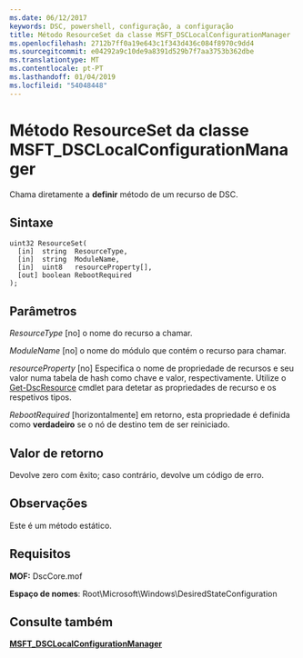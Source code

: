 ```yaml
---
ms.date: 06/12/2017
keywords: DSC, powershell, configuração, a configuração
title: Método ResourceSet da classe MSFT_DSCLocalConfigurationManager
ms.openlocfilehash: 2712b7ff0a19e643c1f343d436c084f8970c9dd4
ms.sourcegitcommit: e04292a9c10de9a8391d529b7f7aa3753b362dbe
ms.translationtype: MT
ms.contentlocale: pt-PT
ms.lasthandoff: 01/04/2019
ms.locfileid: "54048448"
---
```

# <a name="resourceset-method-of-the-msftdsclocalconfigurationmanager-class"></a>Método ResourceSet da classe MSFT_DSCLocalConfigurationManager

Chama diretamente a **definir** método de um recurso de DSC.

## <a name="syntax"></a>Sintaxe

```mof
uint32 ResourceSet(
  [in]  string  ResourceType,
  [in]  string  ModuleName,
  [in]  uint8   resourceProperty[],
  [out] boolean RebootRequired
);
```

## <a name="parameters"></a>Parâmetros

*ResourceType* \[no\] o nome do recurso a chamar.

*ModuleName* \[no\] o nome do módulo que contém o recurso para chamar.

*resourceProperty* \[no\] Especifica o nome de propriedade de recursos e seu valor numa tabela de hash como chave e valor, respectivamente. Utilize o [Get-DscResource](/powershell/module/PSDesiredStateConfiguration/Get-DscResource) cmdlet para detetar as propriedades de recurso e os respetivos tipos.

*RebootRequired* \[horizontalmente\] em retorno, esta propriedade é definida como **verdadeiro** se o nó de destino tem de ser reiniciado.

## <a name="return-value"></a>Valor de retorno

Devolve zero com êxito; caso contrário, devolve um código de erro.

## <a name="remarks"></a>Observações

Este é um método estático.

## <a name="requirements"></a>Requisitos

**MOF:** DscCore.mof

**Espaço de nomes**: Root\Microsoft\Windows\DesiredStateConfiguration

## <a name="see-also"></a>Consulte também

[**MSFT_DSCLocalConfigurationManager**](msft-dsclocalconfigurationmanager.md)
